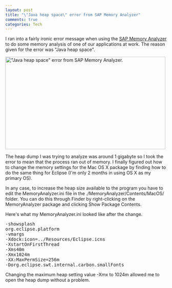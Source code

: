 ```yaml
--- 
layout: post
title: "\"Java heap space\" error from SAP Memory Analyzer"
comments: true
categories: Tech
---
```

I ran into a fairly ironic error message when using the <a href="http://www.eclipse.org/projects/project_summary.php?projectid=technology.mat">SAP Memory Analyzer</a> to do some memory analysis of one of our applications at work.  The reason given for the error was "Java heap space".

<img class="size-full wp-image-4" title="sap-memory-analyzer-java-heap-space" src="http://cameronstokes.com/wp-content/uploads/2008/07/sap-memory-analyzer-java-heap-space.png" alt="&quot;Java heap space&quot; error from SAP Memory Analyzer." width="500" height="290" />

The heap dump I was trying to analyze was around 1 gigabyte so I took the error to mean that the process ran out of memory.  I finally figured out how to change the memory settings for the Mac OS X package by finding how to do the same thing for Eclipse (I'm only 2 months in using OS X as my primary OS).

In any case, to increase the heap size available to the program you have to edit the MemoryAnalyzer.ini file in the  ./MemoryAnalyzer/Contents/MacOS/ folder.  You can do this through Finder by right-clicking on the MemoryAnalyzer package and clicking Show Package Contents.

Here's what my MemoryAnalyzer.ini looked like after the change.
<pre>-showsplash
org.eclipse.platform
-vmargs
-Xdock:icon=../Resources/Eclipse.icns
-XstartOnFirstThread
-Xms40m
-Xmx1024m
-XX:MaxPermSize=256m
-Dorg.eclipse.swt.internal.carbon.smallFonts</pre>
Changing the maximum heap setting value -Xmx to 1024m allowed me to open the heap dump without a problem.
